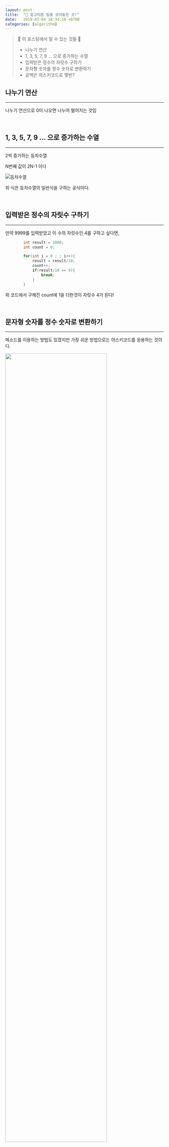 ```yaml
---
layout: post
title:  "🎵 알고리즘 팁을 모아놓은 곳!"
date:   2019-03-04 18:34:10 +0700
categories: [algorithm]
---
```


> 🙋 이 포스팅에서 알 수 있는 것들 🙋
>
> - 나누기 연산 
> - 1, 3, 5, 7, 9 ... 으로 증가하는 수열
> - 입력받은 정수의 자릿수 구하기
> - 문자형 숫자를 정수 숫자로 변환하기
> - 공백은 아스키코드로 몇번?

## 나누기 연산 
---
나누기 연산으로 0이 나오면 나누어 떨어지는 것임

<br>

## 1, 3, 5, 7, 9 ... 으로 증가하는 수열
---

2씩 증가하는 등차수열

N번째 값이 2N-1 이다

![등차수열](https://user-images.githubusercontent.com/31889335/55327861-fc517c80-54c5-11e9-9c2a-72925b1b53e3.PNG)

위 식은 등차수열의 일반식을 구하는 공식이다.

<br>

## 입력받은 정수의 자릿수 구하기
---

만약 9999를 입력받았고 이 수의 자릿수인 4를 구하고 싶다면,

~~~c
		int result = 1000;
		int count = 0;

		for(int i = 0 ; ; i++){
			result = result/10;
			count++;
			if(result/10 == 0){
				break;
			}
		}

~~~

위 코드에서 구해진 count에 1을 더한것이 자릿수 4가 된다!

<br>

## 문자형 숫자를 정수 숫자로 변환하기
---

메소드를 이용하는 방법도 있겠지만 가장 쉬운 방법으로는 아스키코드를 응용하는 것이다.

<img src = "https://user-images.githubusercontent.com/31889335/55091206-be361080-50f3-11e9-8c11-76b8d7bffa35.png" width = "80%" height = "80%" >

문자형 숫자 0 ~ 9까지는 아스키코드 값이 48 ~ 57번까지에 위치해 있다.

즉, 문자형 숫자 0은 아스키코드로 48이고, 문자형 숫자 1은 아스키코드로 49이다.

만약 문자형 숫자 0을 정수 숫자 0으로 만들고 싶다면 __문자형 숫자에서 48을 빼면 된다!__

> 문자형 숫자 0 외의 다른 숫자들도 모두 48을 빼면 문자형 숫자에서 정수로 변환한 꼴이 된다!

<br>

## 공백은 아스키코드로 몇번?
---

공백 ' ' 은 아스키코드 10진수로 32이다~!